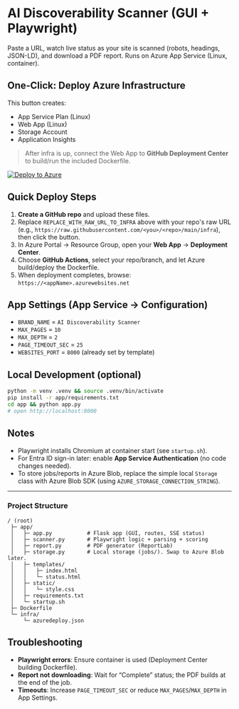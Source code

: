 # AI Discoverability Scanner (GUI + Playwright)

Paste a URL, watch live status as your site is scanned (robots, headings, JSON-LD), and download a PDF report. Runs on Azure App Service (Linux, container).

## One‑Click: Deploy Azure Infrastructure
This button creates:
- App Service Plan (Linux)
- Web App (Linux)
- Storage Account
- Application Insights

> After infra is up, connect the Web App to **GitHub Deployment Center** to build/run the included Dockerfile.

[![Deploy to Azure](https://aka.ms/deploytoazurebutton)](https://github.com/mjh741/AI_Crawler/tree/main/infra/azuredeploy.json)

## Quick Deploy Steps
1. **Create a GitHub repo** and upload these files.
2. Replace `REPLACE_WITH_RAW_URL_TO_INFRA` above with your repo's raw URL (e.g., `https://raw.githubusercontent.com/<you>/<repo>/main/infra`), then click the button.
3. In Azure Portal → Resource Group, open your **Web App** → **Deployment Center**.
4. Choose **GitHub Actions**, select your repo/branch, and let Azure build/deploy the Dockerfile.
5. When deployment completes, browse: `https://<appName>.azurewebsites.net`

## App Settings (App Service → Configuration)
- `BRAND_NAME` = `AI Discoverability Scanner`
- `MAX_PAGES` = `10`
- `MAX_DEPTH` = `2`
- `PAGE_TIMEOUT_SEC` = `25`
- `WEBSITES_PORT` = `8000` (already set by template)

## Local Development (optional)
```bash
python -m venv .venv && source .venv/bin/activate
pip install -r app/requirements.txt
cd app && python app.py
# open http://localhost:8000
```

## Notes
- Playwright installs Chromium at container start (see `startup.sh`).
- For Entra ID sign-in later: enable **App Service Authentication** (no code changes needed).
- To store jobs/reports in Azure Blob, replace the simple local `Storage` class with Azure Blob SDK (using `AZURE_STORAGE_CONNECTION_STRING`).

---

### Project Structure
```
/ (root)
 ├─ app/
 │   ├─ app.py           # Flask app (GUI, routes, SSE status)
 │   ├─ scanner.py       # Playwright logic + parsing + scoring
 │   ├─ report.py        # PDF generator (ReportLab)
 │   ├─ storage.py       # Local storage (jobs/). Swap to Azure Blob later.
 │   ├─ templates/
 │   │   ├─ index.html
 │   │   └─ status.html
 │   ├─ static/
 │   │   └─ style.css
 │   ├─ requirements.txt
 │   └─ startup.sh
 ├─ Dockerfile
 └─ infra/
     └─ azuredeploy.json
```

## Troubleshooting
- **Playwright errors**: Ensure container is used (Deployment Center building Dockerfile).  
- **Report not downloading**: Wait for “Complete” status; the PDF builds at the end of the job.  
- **Timeouts**: Increase `PAGE_TIMEOUT_SEC` or reduce `MAX_PAGES`/`MAX_DEPTH` in App Settings.
